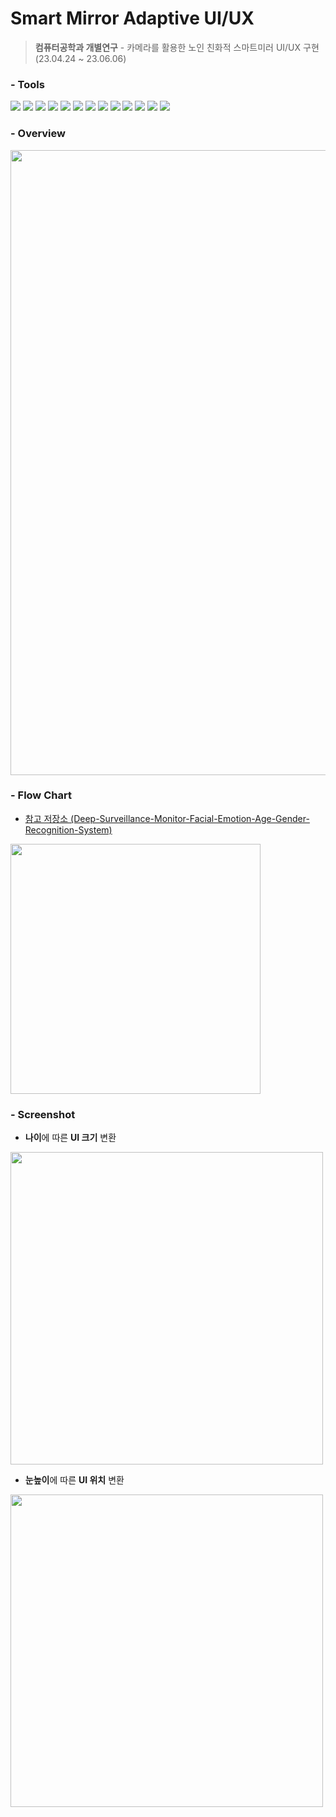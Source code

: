 # Smart Mirror Adaptive UI/UX
> **컴퓨터공학과 개별연구** - 카메라를 활용한 노인 친화적 스마트미러 UI/UX 구현 (23.04.24 ~ 23.06.06)

### - Tools
<span><img src="https://img.shields.io/badge/Electron-47848F?&logo=Electron&logoColor=white"/></span>
<span><img src="https://img.shields.io/badge/React-61DAFB?&logo=React&logoColor=black"/></span>
<span><img src="https://img.shields.io/badge/Python-3776AB?&logo=Python&logoColor=white"/></span>
<span><img src="https://img.shields.io/badge/OpenCV-5C3EE8?&logo=OpenCV&logoColor=white"/></span>
<span><img src="https://img.shields.io/badge/Dlib-008000?&logo=Dlib&logoColor=white"/></span>
<span><img src="https://img.shields.io/badge/Flask-000000?&logo=Flask&logoColor=white"/></span>
<span><img src="https://img.shields.io/badge/Axios-5A29E4?&logo=Axios&logoColor=white"/></span>
<span><img src="https://img.shields.io/badge/TensorFlow-FF6F00?&logo=TensorFlow&logoColor=white"/></span>
<span><img src="https://img.shields.io/badge/Keras-D00000?&logo=Keras&logoColor=white"/></span>
<span><img src="https://img.shields.io/badge/MUI-007FFF?&logo=MUI&logoColor=white"/></span>
<span><img src="https://img.shields.io/badge/Redux-764ABC?&logo=Redux&logoColor=white"/></span>
<span><img src="https://img.shields.io/badge/GitHub-181717?&logo=github&logoColor=white"/></span>
<span><img src="https://img.shields.io/badge/VisualStudioCode-007ACC?&logo=VisualStudioCode&logoColor=white"/></span>

### - Overview
<img src="https://github.com/wkkyu088/smartmirror_adaptive_ui/assets/82702064/88dd5d79-0d94-4afd-8c07-70ab9516a59f" width="1000" />

### - Flow Chart
- [참고 저장소 (Deep-Surveillance-Monitor-Facial-Emotion-Age-Gender-Recognition-System)](https://github.com/kaushikjadhav01/Deep-Surveillance-Monitor-Facial-Emotion-Age-Gender-Recognition-System)
<img src="https://github.com/wkkyu088/smartmirror_adaptive_ui/assets/82702064/74ce8692-b752-439e-bd42-3bdf49e8d5eb" width="400" />

### - Screenshot

- **나이**에 따른 **UI 크기** 변환

<img src="https://github.com/wkkyu088/smartmirror_adaptive_ui/assets/82702064/31db8c83-fde4-4547-8ab0-91582eb512c9" width="500" />

- **눈높이**에 따른 **UI 위치** 변환

<img src="https://github.com/wkkyu088/smartmirror_adaptive_ui/assets/82702064/5179ee7f-58fc-4711-af36-3b9c7925c6ea" width="500" />
